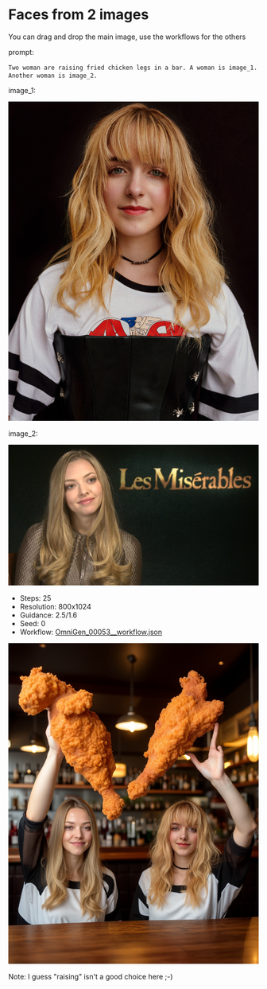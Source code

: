 # Faces from 2 images

You can drag and drop the main image, use the workflows for the others

prompt:

```
Two woman are raising fried chicken legs in a bar. A woman is image_1. Another woman is image_2.
```

image_1:

![image](../../inputs/original/mckenna.jpg)

image_2:

![image](../../inputs/original/Amanda.jpg)

- Steps: 25
- Resolution: 800x1024
- Guidance: 2.5/1.6
- Seed: 0
- Workflow: [OmniGen_00053__workflow.json](OmniGen_00053__workflow.json)

![image](OmniGen_00053_.png)

Note: I guess "raising" isn't a good choice here ;-)


